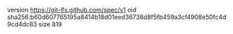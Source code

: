version https://git-lfs.github.com/spec/v1
oid sha256:b60d607765195a8414b18d01eed36738d8f5fb459a3cf4908e50fc4d9cd4dc83
size 819
